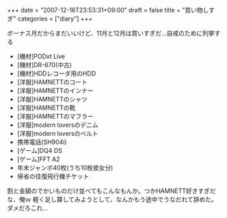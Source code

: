 +++
date = "2007-12-16T23:53:31+09:00"
draft = false
title = "買い物しすぎ"
categories = ["diary"]
+++

ボーナス月だからまだいいけど、11月と12月は買いすぎだ…自戒のために列挙する

<ul>
	<li>[機材]PODxt Live</li>
	<li>[機材]DR-670(中古)</li>
	<li>[機材]HDDレコーダ用のHDD</li>
	<li>[洋服]HAMNETTのコート</li>
	<li>[洋服]HAMNETTのインナー</li>
	<li>[洋服]HAMNETTのシャツ</li>
	<li>[洋服]HAMNETTの靴</li>
	<li>[洋服]HAMNETTのマフラー</li>
	<li>[洋服]modern loversのデニム</li>
	<li>[洋服]modern loversのベルト</li>
	<li>携帯電話(SH904i)</li>
	<li>[ゲーム]DQ4 DS</li>
	<li>[ゲーム]FFT A2</li>
	<li>年末ジャンボ40枚(うち10枚彼女分)</li>
	<li>帰省の往復飛行機チケット</li>
</ul>

割と金額のでかいものだけ並べてもこんなもんか。つかHAMNETT好きすぎだな、俺ｗ
軽く足し算してみようとして、なんかもう途中でうなだれて辞めた。ダメだろこれ…
